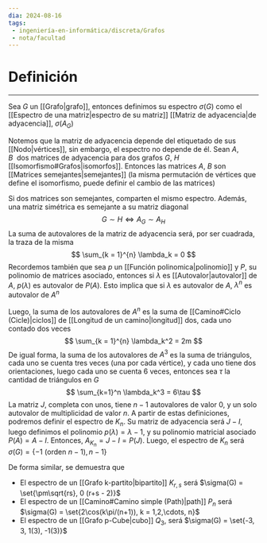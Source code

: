 ```yaml
---
dia: 2024-08-16
tags: 
 - ingeniería-en-informática/discreta/Grafos
 - nota/facultad
---
```

# Definición
---
Sea $G$ un [[Grafo|grafo]], entonces definimos su espectro $\sigma(G)$ como el [[Espectro de una matriz|espectro de su matriz]] [[Matriz de adyacencia|de adyacencia]], $\sigma\big( A_G \big)$

Notemos que la matriz de adyacencia depende del etiquetado de sus [[Nodo|vértices]], sin embargo, el espectro no depende de él. Sean $A$, $B$  dos matrices de adyacencia para dos grafos $G$, $H$ [[Isomorfismo#Grafos|isomorfos]]. Entonces las matrices $A$, $B$ son [[Matrices semejantes|semejantes]] (la misma permutación de vértices que define el isomorfismo, puede definir el cambio de las matrices)

Si dos matrices son semejantes, comparten el mismo espectro. Además, una matriz simétrica es semejante a su matriz diagonal $$ G \sim H \iff A_G \sim A_H $$
La suma de autovalores de la matriz de adyacencia será, por ser cuadrada, la traza de la misma $$ \sum_{k = 1}^{n} \lambda_k = 0 $$
Recordemos también que sea $p$ un [[Función polinomica|polinomio]] y $P$, su polinomio de matrices asociado, entonces si $\lambda$ es [[Autovalor|autovalor]] de $A$, $p(\lambda)$ es autovalor de $P(A)$. Esto implica que si $\lambda$ es autovalor de $A$, $\lambda^n$ es autovalor de $A^n$

Luego, la suma de los autovalores de $A^n$ es la suma de [[Camino#Ciclo (Cicle)|ciclos]] de [[Longitud de un camino|longitud]] dos, cada uno contado dos veces $$ \sum_{k = 1}^{n} \lambda_k^2 = 2m $$
De igual forma, la suma de los autovalores de $A^3$ es la suma de triángulos, cada uno se cuenta tres veces (una por cada vértice), y cada uno tiene dos orientaciones, luego cada uno se cuenta 6 veces, entonces sea $\tau$ la cantidad de triángulos en $G$ $$ \sum_{k=1}^n \lambda_k^3 = 6\tau $$
La matriz $J$, completa con unos, tiene $n-1$ autovalores de valor $0$, y un solo autovalor de multiplicidad de valor $n$. A partir de estas definiciones, podremos definir el espectro de $K_n$. Su matriz de adyacencia será $J - I$, luego definimos el polinomio $p(\lambda) = \lambda -1$, y su polinomio matricial asociado $P(A) = A - I$. Entonces, $A_{K_n} = J - I = P(J)$. Luego, el espectro de $K_n$ será $\sigma(G) = \{-1\ (\text{orden }n-1), n-1\}$

De forma similar, se demuestra que
* El espectro de un [[Grafo k-partito|bipartito]] $K_{r,s}$ será $\sigma(G) = \set{\pm\sqrt{rs}, 0 (r+s - 2)}$
* El espectro de un [[Camino#Camino simple (Path)|path]] $P_n$ será $\sigma(G) = \set{2\cos(k\pi/(n+1)), k = 1,2,\cdots, n}$
* El espectro de un [[Grafo p-Cube|cubo]] $Q_3$, será $\sigma(G) = \set{-3, 3, 1(3), -1(3)}$